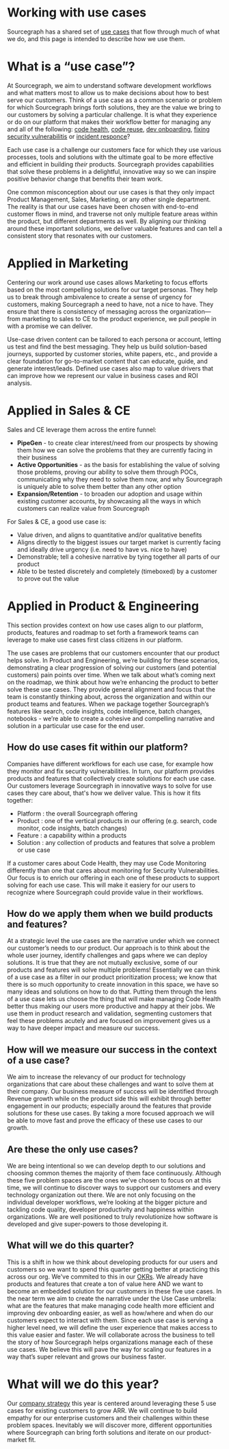 # Working with use cases

Sourcegraph has a shared set of [use cases](index.md#use-cases) that flow through much of what we do, and this page is intended to describe how we use them.

# What is a “use case”?

At Sourcegraph, we aim to understand software development workflows and what matters most to allow us to make decisions about how to best serve our customers. Think of a use case as a common scenario or problem for which Sourcegraph brings forth solutions, they are the value we bring to our customers by solving a particular challenge. It is what they experience or do on our platform that makes their workflow better for managing any and all of the following: [code health](../strategy/use-cases/code-health.md), [code reuse](../strategy/use-cases/code-reuse.md), [dev onboarding](../strategy/use-cases/dev-onboarding.md), [fixing security vulnerabilitis](../strategy/use-cases/fixing-security-vulnerabilities.md) or [incident responce](../strategy/use-cases/incident-response.md)?

Each use case is a challenge our customers face for which they use various processes, tools and solutions with the ultimate goal to be more effective and efficient in building _their_ products. Sourcegraph provides capabilities that solve these problems in a delightful, innovative way so we can inspire positive behavior change that benefits their team work.

One common misconception about our use cases is that they only impact Product Management, Sales, Marketing, or any other single department. The reality is that our use cases have been chosen with end-to-end customer flows in mind, and traverse not only multiple feature areas within the product, but different departments as well. By aligning our thinking around these important solutions, we deliver valuable features and can tell a consistent story that resonates with our customers.

# Applied in Marketing

Centering our work around use cases allows Marketing to focus efforts based on the most compelling solutions for our target personas. They help us to break through ambivalence to create a sense of urgency for customers, making Sourcegraph a need to have, not a nice to have. They ensure that there is consistency of messaging across the organization—from marketing to sales to CE to the product experience, we pull people in with a promise we can deliver.

Use-case driven content can be tailored to each persona or account, letting us test and find the best messaging. They help us build solution-based journeys, supported by customer stories, white papers, etc., and provide a clear foundation for go-to-market content that can educate, guide, and generate interest/leads. Defined use cases also map to value drivers that can improve how we represent our value in business cases and ROI analysis.

# Applied in Sales & CE

Sales and CE leverage them across the entire funnel:

- **PipeGen** - to create clear interest/need from our prospects by showing them how we can solve the problems that they are currently facing in their business
- **Active Opportunities** - as the basis for establishing the value of solving those problems, proving our ability to solve them through POCs, communicating why they need to solve them now, and why Sourcegraph is uniquely able to solve them better than any other option
- **Expansion/Retention** - to broaden our adoption and usage within existing customer accounts, by showcasing all the ways in which customers can realize value from Sourcegraph

For Sales & CE, a good use case is:

- Value driven, and aligns to quantitative and/or qualitative benefits
- Aligns directly to the biggest issues our target market is currently facing and ideally drive urgency (i.e. need to have vs. nice to have)
- Demonstrable; tell a cohesive narrative by tying together all parts of our product
- Able to be tested discretely and completely (timeboxed) by a customer to prove out the value

# Applied in Product & Engineering

This section provides context on how use cases align to our platform, products, features and roadmap to set forth a framework teams can leverage to make use cases first class citizens in our platform.

The use cases are problems that our customers encounter that our product helps solve. In Product and Engineering, we’re building for these scenarios, demonstrating a clear progression of solving our customers (and potential customers) pain points over time. When we talk about what’s coming next on the roadmap, we think about how we’re enhancing the product to better solve these use cases. They provide general alignment and focus that the team is constantly thinking about, across the organization and within our product teams and features. When we package together Sourcegraph’s features like search, code insights, code intelligence, batch changes, notebooks - we’re able to create a cohesive and compelling narrative and solution in a particular use case for the end user.

## How do use cases fit within our platform?

Companies have different workflows for each use case, for example how they monitor and fix security vulnerabilities. In turn, our platform provides products and features that collectively create solutions for each use case. Our customers leverage Sourcegraph in innovative ways to solve for use cases they care about, that's how we deliver value. This is how it fits together:

- Platform : the overall Sourcegraph offering
- Product : one of the vertical products in our offering (e.g. search, code monitor, code insights, batch changes)
- Feature : a capability within a products
- Solution : any collection of products and features that solve a problem or use case

If a customer cares about Code Health, they may use Code Monitoring differently than one that cares about monitoring for Security Vulnerabilities. Our focus is to enrich our offering in each one of these products to support solving for each use case. This will make it easiery for our users to recognize where Sourcegraph could provide value in their workflows.

## How do we apply them when we build products and features?

At a strategic level the use cases are the narrative under which we connect our customer’s needs to our product. Our approach is to think about the whole user journey, identify challenges and gaps where we can deploy solutions. It is true that they are not mutually exclusive, some of our products and features will solve multiple problems! Essentially we can think of a use case as a filter in our product prioritization process; we know that there is so much opportunity to create innovation in this space, we have so many ideas and solutions on how to do that. Putting them through the lens of a use case lets us choose the thing that will make managing Code Health better thus making our users more productive and happy at their jobs. We use them in product research and validation, segmenting customers that feel these problems acutely and are focused on improvement gives us a way to have deeper impact and measure our success.

## How will we measure our success in the context of a use case?

We aim to increase the relevancy of our product for technology organizations that care about these challenges and want to solve them at their company. Our business measure of success will be identified through Revenue growth while on the product side this will exhibit through better engagement in our products; especially around the features that provide solutions for these use cases. By taking a more focused approach we will be able to move fast and prove the efficacy of these use cases to our growth.

## Are these the only use cases?

We are being intentional so we can develop depth to our solutions and choosing common themes the majority of them face continuously. Although these five problem spaces are the ones we’ve chosen to focus on at this time, we will continue to discover ways to support our customers and every technology organization out there. We are not only focusing on the individual developer workflows, we’re looking at the bigger picture and tackling code quality, developer productivity and happiness within organizations. We are well positioned to truly revolutionize how software is developed and give super-powers to those developing it.

## What will we do this quarter?

This is a shift in how we think about developing products for our users and customers so we want to spend this quarter getting better at practicing this across our org. We've commited to this in our [OKRs](../goals/2023_Q1.md). We already have products and features that create a ton of value here AND we want to become an embedded solution for our customers in these five use cases. In the near term we aim to create the narrative under the Use Case umbrella: what are the features that make managing code health more efficient and improving dev onboarding easier, as well as how/where and when do our customers expect to interact with them. Since each use case is serving a higher level need, we will define the user experience that makes access to this value easier and faster. We will collaborate across the business to tell the story of how Sourcegraph helps organizations manage each of these use cases. We believe this will pave the way for scaling our features in a way that’s super relevant and grows our business faster.

# What will we do this year?

Our [company strategy](../strategy/index.md) this year is centered around leveraging these 5 use cases for existing customers to grow ARR. We will continue to build empathy for our enterprise customers and their challenges within these problem spaces. Inevitably we will discover more, different opportunities where Sourcegraph can bring forth solutions and iterate on our product-market fit.
